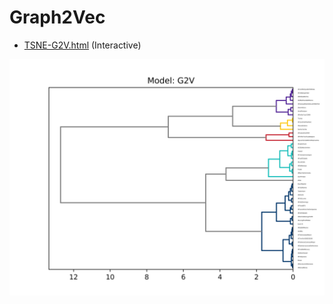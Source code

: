 # Graph2Vec

* [TSNE-G2V.html](https://roicort.github.io/tesis/TSNE-G2V.html) (Interactive)

![g2v](G2V.png)

